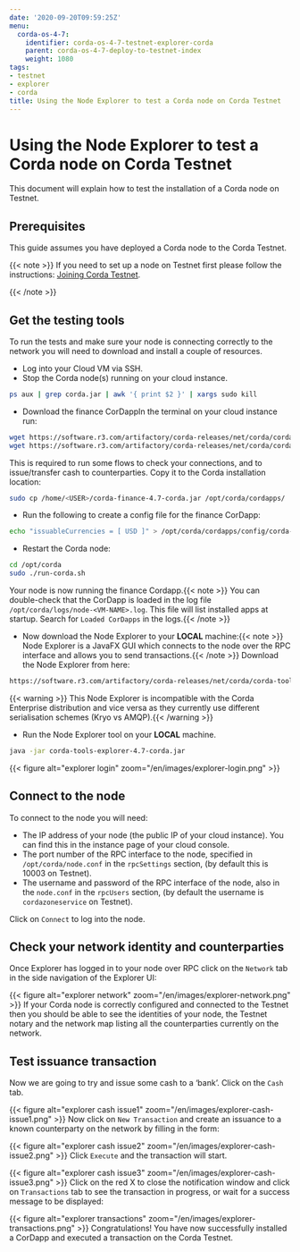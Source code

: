 ```yaml
---
date: '2020-09-20T09:59:25Z'
menu:
  corda-os-4-7:
    identifier: corda-os-4-7-testnet-explorer-corda
    parent: corda-os-4-7-deploy-to-testnet-index
    weight: 1080
tags:
- testnet
- explorer
- corda
title: Using the Node Explorer to test a Corda node on Corda Testnet
---
```



# Using the Node Explorer to test a Corda node on Corda Testnet

This document will explain how to test the installation of a Corda node on Testnet.


## Prerequisites

This guide assumes you have deployed a Corda node to the Corda Testnet.

{{< note >}}
If you need to set up a node on Testnet first please follow the instructions: [Joining Corda Testnet](corda-testnet-intro.md).

{{< /note >}}

## Get the testing tools

To run the tests and make sure your node is connecting correctly to the network you will need to download and install a
couple of resources.


* Log into your Cloud VM via SSH.
* Stop the Corda node(s) running on your cloud instance.

```bash
ps aux | grep corda.jar | awk '{ print $2 }' | xargs sudo kill
```


* Download the finance CorDappIn the terminal on your cloud instance run:

```bash
wget https://software.r3.com/artifactory/corda-releases/net/corda/corda-finance-contracts/4.7/corda-finance-contracts-4.7.jar
wget https://software.r3.com/artifactory/corda-releases/net/corda/corda-finance-workflows/4.7/corda-finance-workflows-4.7.jar
```

This is required to run some flows to check your connections, and to issue/transfer cash to counterparties. Copy it to
the Corda installation location:

```bash
sudo cp /home/<USER>/corda-finance-4.7-corda.jar /opt/corda/cordapps/
```


* Run the following to create a config file for the finance CorDapp:

```bash
echo "issuableCurrencies = [ USD ]" > /opt/corda/cordapps/config/corda-finance-4.7-corda.conf
```


* Restart the Corda node:

```bash
cd /opt/corda
sudo ./run-corda.sh
```

Your node is now running the finance Cordapp.{{< note >}}
You can double-check that the CorDapp is loaded in the log file `/opt/corda/logs/node-<VM-NAME>.log`. This
file will list installed apps at startup. Search for `Loaded CorDapps` in the logs.{{< /note >}}

* Now download the Node Explorer to your **LOCAL** machine:{{< note >}}
Node Explorer is a JavaFX GUI which connects to the node over the RPC interface and allows you to send transactions.{{< /note >}}
Download the Node Explorer from here:

```bash
https://software.r3.com/artifactory/corda-releases/net/corda/corda-tools-explorer/4.7-corda/corda-tools-explorer-4.7-corda.jar
```


{{< warning >}}
This Node Explorer is incompatible with the Corda Enterprise distribution and vice versa as they currently
use different serialisation schemes (Kryo vs AMQP).{{< /warning >}}



* Run the Node Explorer tool on your **LOCAL** machine.

```bash
java -jar corda-tools-explorer-4.7-corda.jar
```

{{< figure alt="explorer login" zoom="/en/images/explorer-login.png" >}}



## Connect to the node

To connect to the node you will need:


* The IP address of your node (the public IP of your cloud instance). You can find this in the instance page of your cloud console.
* The port number of the RPC interface to the node, specified in `/opt/corda/node.conf` in the `rpcSettings` section,
(by default this is 10003 on Testnet).
* The username and password of the RPC interface of the node, also in the `node.conf` in the `rpcUsers` section,
(by default the username is `cordazoneservice` on Testnet).

Click on `Connect` to log into the node.


## Check your network identity and counterparties

Once Explorer has logged in to your node over RPC click on the `Network` tab in the side navigation of the Explorer UI:

{{< figure alt="explorer network" zoom="/en/images/explorer-network.png" >}}
If your Corda node is correctly configured and connected to the Testnet then you should be able to see the identities of
your node, the Testnet notary and the network map listing all the counterparties currently on the network.


## Test issuance transaction

Now we are going to try and issue some cash to a ‘bank’. Click on the `Cash` tab.

{{< figure alt="explorer cash issue1" zoom="/en/images/explorer-cash-issue1.png" >}}
Now click on `New Transaction` and create an issuance to a known counterparty on the network by filling in the form:

{{< figure alt="explorer cash issue2" zoom="/en/images/explorer-cash-issue2.png" >}}
Click `Execute` and the transaction will start.

{{< figure alt="explorer cash issue3" zoom="/en/images/explorer-cash-issue3.png" >}}
Click on the red X to close the notification window and click on `Transactions` tab to see the transaction in progress,
or wait for a success message to be displayed:

{{< figure alt="explorer transactions" zoom="/en/images/explorer-transactions.png" >}}
Congratulations! You have now successfully installed a CorDapp and executed a transaction on the Corda Testnet.
